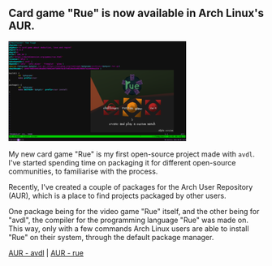 ## Card game "Rue" is now available in Arch Linux's AUR.

![Rue on AUR](/images/games/rue/post_archlinux.png "Rue on AUR")

My new card game "Rue" is my first open-source project
made with `avdl`. I've started spending time on packaging
it for different open-source communities, to familiarise
with the process.

Recently, I've created a couple of packages for the Arch User Repository (AUR),
which is a place to find projects packaged by other users.

One package being for the video game "Rue" itself, and the other
being for "avdl", the compiler for the programming language
"Rue" was made on. This way, only with a few commands
Arch Linux users are able to install "Rue" on their system,
through the default package manager.

<a class="button" href="https://aur.archlinux.org/packages/avdl/">AUR - avdl</a> |
<a class="button" href="https://aur.archlinux.org/packages/rue/">AUR - rue</a>
